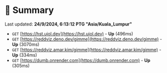 # 📖 Summary
Last updated: **24/9/2024, 6:13:12 PTG "Asia/Kuala_Lumpur"**

- `GET` [https://hst.ujol.dev](https://hst.ujol.dev) - **Up** (496ms)
- `GET` [https://reddviz.deno.dev/gimme](https://reddviz.deno.dev/gimme) - **Up** (3070ms)
- `GET` [https://reddviz.amar.kim/gimme](https://reddviz.amar.kim/gimme) - **Up** (334ms)
- `GET` [https://dumb.onrender.com](https://dumb.onrender.com) - **Up** (305ms)
